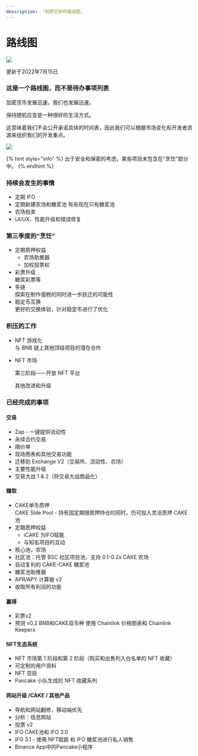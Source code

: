 ```yaml
---
description: 「别把它称作路线图」
---
```


# 路线图

![](https://gblobscdn.gitbook.com/assets%2F-MHREX7DHcljbY5IkjgJ%2F-MbKS2mFRDg91ZWCu1Fz%2F-MbKZINH3Atuv5bv2dPZ%2Fdocs%20masthead%20\(19\).png?alt=media\&token=a39e0778-1eab-43da-b421-195e3c54d70e)

更新于2022年7月15日



### 这是一个路线图，而不是待办事项列表

加密货币发展迅速，我们也发展迅速。&#x20;

保持随机应变是一种很好的生活方式。&#x20;

这意味着我们不会公开承诺具体的时间表，因此我们可以根据市场变化和开发者资源来组织我们的开发重点。

![](.gitbook/assets/photo\_2022-07-14\_23-26-26.jpg)

{% hint style="info" %}
出于安全和保密的考虑，某些项目未包含在“烹饪”部分中。
{% endhint %}

### 持续会发生的事情

* 定期 IFO&#x20;
* 定期新建农场和糖浆池 有些现在只有糖浆池&#x20;
* 农场拍卖&#x20;
* UI/UX、性能升级和错误修复

### 第三季度的“烹饪”&#x20;

* 定期质押权益&#x20;
  * 农场助推器&#x20;
  * 加权投票权&#x20;
* 彩票升级\
  糖浆彩票等
* 多链 \
  探索在制作蛋糕的同时进一步跃迁的可能性&#x20;
* 稳定币互换\
  更好的交换体验，针对稳定币进行了优化

### 积压的工作

* NFT 游戏化\
  与 BNB 链上其他顶级项目的潜在合作&#x20;
*   NFT 市场

    第三阶段——开放 NFT 平台

    其他改进和升级

### 已经完成的事项

#### 交易

* Zap - 一键提供流动性&#x20;
* 永续合约交易&#x20;
* 限价单&#x20;
* 现场图表和其他交易功能&#x20;
* 迁移到 Exchange V2（交易所、流动性、农场）&#x20;
* 主要性能升级&#x20;
* 交易大战 1 & 2（将交易大战商品化）

#### 赚取

* CAKE单币质押\
  CAKE Side Pool - 持有固定期限质押持仓的同时，仍可投入灵活质押 CAKE 池&#x20;
* 定期质押权益&#x20;
  * iCAKE 为IFO赋能
  * 与知名项目的互动
* 核心池，农场&#x20;
* 社区池：托管 BSC 社区项目池，支持 0.1-0.2x CAKE 农场&#x20;
* 自动复利的 CAKE-CAKE 糖浆池&#x20;
* 糖浆池助推器
* APR/APY 计算器 v2&#x20;
* 收取所有利润的功能

#### 赢得

* 彩票v2
* 预测 v0.2  BNB和CAKE双币种 使用 Chainlink 价格图表和 Chainlink Keepers

#### NFT生态系统

* NFT 市场第 1 阶段和第 2 阶段（购买和出售列入白名单的 NFT 收藏）
* 可定制的用户资料&#x20;
* NFT 空投
* Pancake 小队生成的 NFT 收藏系列

#### 网站升级 /CAKE / 其他产品

* 导航和网站翻修，移动端优先
* 分析：信息网站&#x20;
* 投票 v2&#x20;
* IFO CAKE池和 IFO 3.0&#x20;
* IFO 3.1 - 使用 NFT赋能 和 IFO 糖浆池进行私人销售&#x20;
* Binance App中的Pancake小程序
